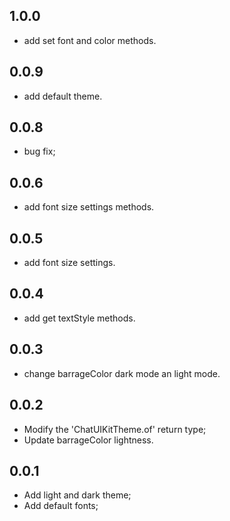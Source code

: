 ## 1.0.0

- add set font and color methods.

## 0.0.9

- add default theme.

## 0.0.8

- bug fix;

## 0.0.6

- add font size settings methods.

## 0.0.5

- add font size settings.

## 0.0.4

- add get textStyle methods.

## 0.0.3

- change barrageColor dark mode an light mode.

## 0.0.2

- Modify the 'ChatUIKitTheme.of' return type;
- Update barrageColor lightness.

## 0.0.1

- Add light and dark theme;
- Add default fonts;
